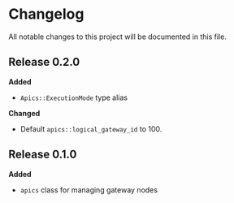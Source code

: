 # Changelog

All notable changes to this project will be documented in this file.

## Release 0.2.0

**Added**

- `Apics::ExecutionMode` type alias

**Changed**

- Default `apics::logical_gateway_id` to 100.

## Release 0.1.0

**Added**

- `apics` class for managing gateway nodes
